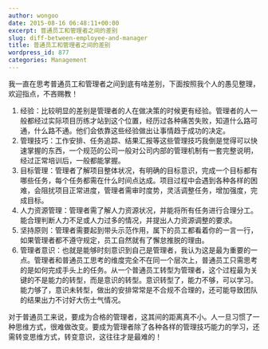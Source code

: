 ```yaml
---
author: wongoo
date: 2015-08-16 06:48:11+00:00
excerpt: 普通员工和管理者之间的差别
slug: diff-between-employee-and-manager
title: 普通员工和管理者之间的差别
wordpress_id: 877
categories: Management
---
```


我一直在思考普通员工和管理者之间到底有啥差别，下面按照我个人的愚见整理，欢迎指点，不吝赐教！

1. 经验：比较明显的差别是管理者的人在做决策的时候更有经验。管理者的人一般都经过实际项目历练才站到这个位置，经历过各种痛苦失败，知道什么路可通，什么路不通。他们会依靠这些经验做出让事情趋于成功的决定。
2. 管理技巧：工作安排、任务追踪、结果汇报等这些管理技巧我倒是觉得可以快速掌握的东西，一个规范的公司一般对公司内部的管理机制有一套完整说明，经过正常培训后，一般都能掌握。
3. 目标管理：管理者了解项目整体状况，有明确的目标意识，完成一个目标都有哪些任务，每个任务都需在什么时间点达成。项目过程中会遇到各种各样的困难，会阻扰项目正常进度，管理者需审时度势，灵活调整任务，增加强度，完成目标。
4. 人力资源管理：管理者需了解人力资源状况，并能将所有任务进行合理分工。能合理判断人力不足或人力过多的情况，并提出人力资源调整的要求。
5. 坚持原则：管理者需要起到带头示范作用，属下的员工都看着你的一言一行，如果管理者都不遵守规定，员工自然就有了懈怠推脱的理由。
6. 管理者意识：也就是能够时刻意识到自己是管理者，我认为这是最为重要的一点。管理者和普通员工思考的维度完全不在同一个层次上，普通员工只需思考的是如何完成手头上的任务。从一个普通员工转型为管理者，这个过程最为关键的不是能力的转型，而是意识的转型。意识转型了，能力不够，可以学习。能力够了，意识未转型，做出的安排常常是不合规不合理的，还可能导致团队的结果出力不讨好大伤士气情况。

对于普通员工来说，要成为合格的管理者，这其间的距离真不小。人一旦习惯了一种思维方式，很难做改变。要成为管理者除了各种各样的管理技巧能力的学习，还需转变思维方式，转变意识，这往往才是最难的！

